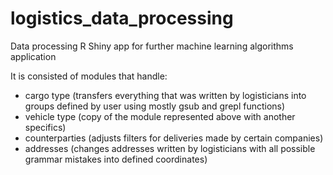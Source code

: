 # logistics_data_processing
Data processing R Shiny app for further machine learning algorithms application

It is consisted of modules that handle:
- cargo type (transfers everything that was written by logisticians into groups defined by user using mostly gsub and grepl functions)
- vehicle type (copy of the module represented above with another specifics)
- counterparties (adjusts filters for deliveries made by certain companies)
- addresses (changes addresses written by logisticians with all possible grammar mistakes into defined coordinates)

